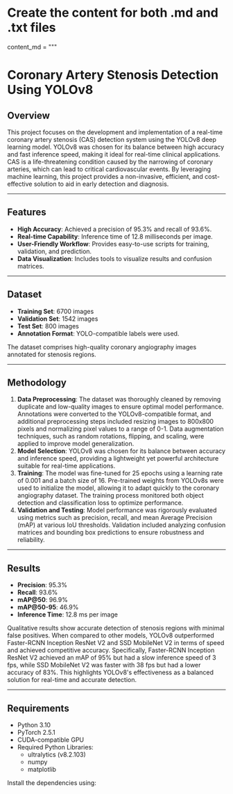 # Create the content for both .md and .txt files

content_md = """
# Coronary Artery Stenosis Detection Using YOLOv8

## Overview

This project focuses on the development and implementation of a real-time coronary artery stenosis (CAS) detection system using the YOLOv8 deep learning model. YOLOv8 was chosen for its balance between high accuracy and fast inference speed, making it ideal for real-time clinical applications. CAS is a life-threatening condition caused by the narrowing of coronary arteries, which can lead to critical cardiovascular events. By leveraging machine learning, this project provides a non-invasive, efficient, and cost-effective solution to aid in early detection and diagnosis.

---

## Features

- **High Accuracy**: Achieved a precision of 95.3% and recall of 93.6%.
- **Real-time Capability**: Inference time of 12.8 milliseconds per image.
- **User-Friendly Workflow**: Provides easy-to-use scripts for training, validation, and prediction.
- **Data Visualization**: Includes tools to visualize results and confusion matrices.

---

## Dataset

- **Training Set**: 6700 images
- **Validation Set**: 1542 images
- **Test Set**: 800 images
- **Annotation Format**: YOLO-compatible labels were used.

The dataset comprises high-quality coronary angiography images annotated for stenosis regions.

---

## Methodology

1. **Data Preprocessing**: The dataset was thoroughly cleaned by removing duplicate and low-quality images to ensure optimal model performance. Annotations were converted to the YOLOv8-compatible format, and additional preprocessing steps included resizing images to 800x800 pixels and normalizing pixel values to a range of 0-1. Data augmentation techniques, such as random rotations, flipping, and scaling, were applied to improve model generalization.
2. **Model Selection**: YOLOv8 was chosen for its balance between accuracy and inference speed, providing a lightweight yet powerful architecture suitable for real-time applications.
3. **Training**: The model was fine-tuned for 25 epochs using a learning rate of 0.001 and a batch size of 16. Pre-trained weights from YOLOv8s were used to initialize the model, allowing it to adapt quickly to the coronary angiography dataset. The training process monitored both object detection and classification loss to optimize performance.
4. **Validation and Testing**: Model performance was rigorously evaluated using metrics such as precision, recall, and mean Average Precision (mAP) at various IoU thresholds. Validation included analyzing confusion matrices and bounding box predictions to ensure robustness and reliability.

---

## Results

- **Precision**: 95.3%
- **Recall**: 93.6%
- **mAP@50**: 96.9%
- **mAP@50-95**: 46.9%
- **Inference Time**: 12.8 ms per image

Qualitative results show accurate detection of stenosis regions with minimal false positives. When compared to other models, YOLOv8 outperformed Faster-RCNN Inception ResNet V2 and SSD MobileNet V2 in terms of speed and achieved competitive accuracy. Specifically, Faster-RCNN Inception ResNet V2 achieved an mAP of 95% but had a slow inference speed of 3 fps, while SSD MobileNet V2 was faster with 38 fps but had a lower accuracy of 83%. This highlights YOLOv8's effectiveness as a balanced solution for real-time and accurate detection.

---

## Requirements

- Python 3.10
- PyTorch 2.5.1
- CUDA-compatible GPU
- Required Python Libraries:
  - ultralytics (v8.2.103)
  - numpy
  - matplotlib

Install the dependencies using:


